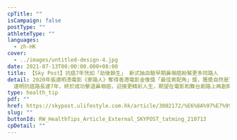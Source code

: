 ```yaml
---
cpTitle: ""
isCampaign: false
postType: ""
athleteType: ""
languages:
  - zh-HK
cover:
  - ../images/untitled-design-4.jpg
date: 2021-07-13T00:00:00.000+08:00
title: 【Sky Post】抗癌7年恍如「劫後餘生」 新式抽血驗早期鼻咽癌盼幫更多同路人
detail: 2020年張達明憑電影《麥路人》奪得香港電影金像獎「最佳男配角」獎，獲奬自然是實至名歸，其實背後還有更大意義 ——
  達明抗癌路長達7年，終於成功擊退鼻咽癌，迎接更精彩人生，期望在電影和舞台劇路上再創輝煌。
type: health_tip
pdf: ""
href: https://skypost.ulifestyle.com.hk/article/3002172/%E6%8A%97%E7%99%8C7%E5%B9%B4%E6%81%8D%E5%A6%82%E3%80%8C%E5%8A%AB%E5%BE%8C%E9%A4%98%E7%94%9F%E3%80%8D%20%20%E6%96%B0%E5%BC%8F%E6%8A%BD%E8%A1%80%E9%A9%97%E6%97%A9%E6%9C%9F%E9%BC%BB%E5%92%BD%E7%99%8C%E7%9B%BC%E5%B9%AB%E6%9B%B4%E5%A4%9A%E5%90%8C%E8%B7%AF%E4%BA%BA
slug: ""
buttonId: RW_HealthTips_Article_External_SKYPOST_tatming_210713
cpDetail: ""
---
```

